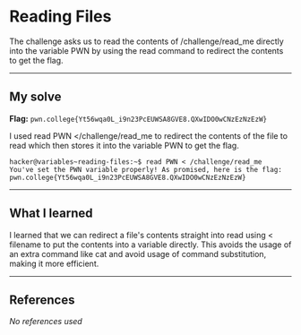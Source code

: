 # Reading Files
The challenge asks us to read the contents of /challenge/read_me directly into the variable PWN by using the read command to redirect the contents to get the flag.
***

## My solve
**Flag:** `pwn.college{Yt56wqa0L_i9n23PcEUWSA8GVE8.QXwIDO0wCNzEzNzEzW}`

I used read PWN </challenge/read_me to redirect the contents of the file to read which then stores it into the variable PWN to get the flag.
```
hacker@variables~reading-files:~$ read PWN < /challenge/read_me
You've set the PWN variable properly! As promised, here is the flag:
pwn.college{Yt56wqa0L_i9n23PcEUWSA8GVE8.QXwIDO0wCNzEzNzEzW}
```

***

## What I learned
I learned that we can redirect a file's contents straight into read using < filename to put the contents into a variable directly. This avoids the usage of an extra command like cat and avoid usage of command substitution, making it more efficient.

***

## References 
*No references used*